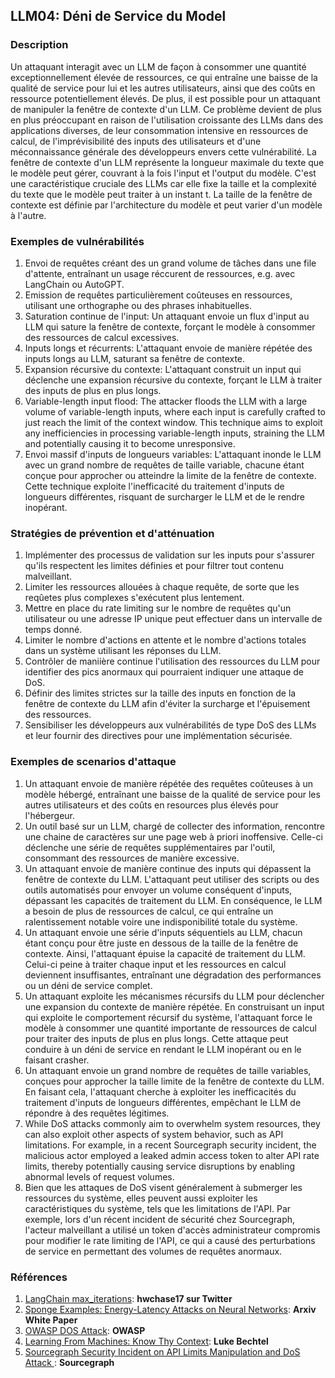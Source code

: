 ## LLM04: Déni de Service du Model

### Description

Un attaquant interagit avec un LLM de façon à consommer une quantité exceptionnellement élevée de ressources, ce qui entraîne une baisse de la qualité de service pour lui et les autres utilisateurs, ainsi que des coûts en ressource potentiellement élevés. De plus, il est possible pour un attaquant de manipuler la fenêtre de contexte d'un LLM. Ce problème devient de plus en plus préoccupant en raison de l'utilisation croissante des LLMs dans des applications diverses, de leur consommation intensive en ressources de calcul, de l'imprévisibilité des inputs des utilisateurs et d'une méconnaissance générale des développeurs envers cette vulnérabilité. La fenêtre de contexte d'un LLM représente la longueur maximale du texte que le modèle peut gérer, couvrant à la fois l'input et l'output du modèle. C'est une caractéristique cruciale des LLMs car elle fixe la taille et la complexité du texte que le modèle peut traiter à un instant t. La taille de la fenêtre de contexte est définie par l'architecture du modèle et peut varier d'un modèle à l'autre.

### Exemples de vulnérabilités

1. Envoi de requêtes créant des un grand volume de tâches dans une file d'attente, entraînant un usage réccurent de ressources, e.g. avec LangChain ou AutoGPT.
2. Emission de requêtes particulièrement coûteuses en ressources, utilisant une orthographe ou des phrases inhabituelles.
3. Saturation continue de l'input: Un attaquant envoie un flux d'input au LLM qui sature la fenêtre de contexte, forçant le modèle à consommer des ressources de calcul excessives. 
4. Inputs longs et récurrents: L'attaquant envoie de manière répétée des inputs longs au LLM, saturant sa fenêtre de contexte.
5. Expansion récursive du contexte: L'attaquant construit un input qui déclenche une expansion récursive du contexte, forçant le LLM à traiter des inputs de plus en plus longs.
6. Variable-length input flood: The attacker floods the LLM with a large volume of variable-length inputs, where each input is carefully crafted to just reach the limit of the context window. This technique aims to exploit any inefficiencies in processing variable-length inputs, straining the LLM and potentially causing it to become unresponsive.
6. Envoi massif d'inputs de longueurs variables: L'attaquant inonde le LLM avec un grand nombre de requêtes de taille variable, chacune étant conçue pour approcher ou atteindre la limite de la fenêtre de contexte. Cette technique exploite l'inefficacité du traitement d'inputs de longueurs différentes, risquant de surcharger le LLM et de le rendre inopérant.

### Stratégies de prévention et d'atténuation

1. Implémenter des processus de validation sur les inputs pour s'assurer qu'ils respectent les limites définies et pour filtrer tout contenu malveillant.
2. Limiter les ressources allouées à chaque requête, de sorte que les reqûetes plus complexes s'exécutent plus lentement.
3. Mettre en place du rate limiting sur le nombre de requêtes qu'un utilisateur ou une adresse IP unique peut effectuer dans un intervalle de temps donné.
4. Limiter le nombre d'actions en attente et le nombre d'actions totales dans un système utilisant les réponses du LLM. 
5. Contrôler de maniière continue l'utilisation des ressources du LLM pour identifier des pics anormaux qui pourraient indiquer une attaque de DoS.
6. Définir des limites strictes sur la taille des inputs en fonction de la fenêtre de contexte du LLM afin d'éviter la surcharge et l'épuisement des ressources.
7. Sensibiliser les développeurs aux vulnérabilités de type DoS des LLMs et leur fournir des directives pour une implémentation sécurisée.

### Exemples de scenarios d'attaque

1. Un attaquant envoie de manière répétée des requêtes coûteuses à un modèle hébergé, entraînant une baisse de la qualité de service pour les autres utilisateurs et des coûts en resources plus élevés pour l'hébergeur.
2. Un outil basé sur un LLM, chargé de collecter des information, rencontre une chaine de caractères sur une page web à priori inoffensive. Celle-ci déclenche une série de requêtes supplémentaires par l'outil, consommant des ressources de manière excessive.
3. Un attaquant envoie de manière continue des inputs qui dépassent la fenêtre de contexte du LLM. L'attaquant peut utiliser des scripts ou des outils automatisés pour envoyer un volume conséquent d'inputs, dépassant les capacités de traitement du LLM. En conséquence, le LLM a besoin de plus de ressources de calcul, ce qui entraîne un ralentissement notable voire une indisponibilité totale du système.
4. Un attaquant envoie une série d'inputs séquentiels au LLM, chacun étant conçu pour être juste en dessous de la taille de la fenêtre de contexte. Ainsi, l'attaquant épuise la capacité de traitement du LLM. Celui-ci peine à traiter chaque input et les ressources en calcul deviennent insuffisantes, entraînant une dégradation des performances ou un déni de service complet.
5. Un attaquant exploite les mécanismes récursifs du LLM pour déclencher une expansion du contexte de manière répétée. En construisant un input qui exploite le comportement récursif du système, l'attaquant force le modèle à consommer une quantité importante de ressources de calcul pour traiter des inputs de plus en plus longs. Cette attaque peut conduire à un déni de service en rendant le LLM inopérant ou en le faisant crasher.
6. Un attaquant envoie un grand nombre de requêtes de taille variables, conçues pour approcher la taille limite de la fenêtre de contexte du LLM. En faisant cela, l'attaquant cherche à exploiter les inefficacités du traitement d'inputs de longueurs différentes, empêchant le LLM de répondre à des requêtes légitimes.
7. While DoS attacks commonly aim to overwhelm system resources, they can also exploit other aspects of system behavior, such as API limitations. For example, in a recent Sourcegraph security incident, the malicious actor employed a leaked admin access token to alter API rate limits, thereby potentially causing service disruptions by enabling abnormal levels of request volumes.
7. Bien que les attaques de DoS visent généralement à submerger les ressources du système, elles peuvent aussi exploiter les caractéristiques du système, tels que les limitations de l'API. Par exemple, lors d'un récent incident de sécurité chez Sourcegraph, l'acteur malveillant a utilisé un token d'accès administrateur compromis pour modifier le rate limiting de l'API, ce qui a causé des perturbations de service en permettant des volumes de requêtes anormaux.

### Références

1. [LangChain max_iterations](https://twitter.com/hwchase17/status/1608467493877579777): **hwchase17 sur Twitter**
2. [Sponge Examples: Energy-Latency Attacks on Neural Networks](https://arxiv.org/abs/2006.03463): **Arxiv White Paper**
3. [OWASP DOS Attack](https://owasp.org/www-community/attacks/Denial_of_Service): **OWASP**
4. [Learning From Machines: Know Thy Context](https://lukebechtel.com/blog/lfm-know-thy-context): **Luke Bechtel**
5. [Sourcegraph Security Incident on API Limits Manipulation and DoS Attack ](https://about.sourcegraph.com/blog/security-update-august-2023): **Sourcegraph**
